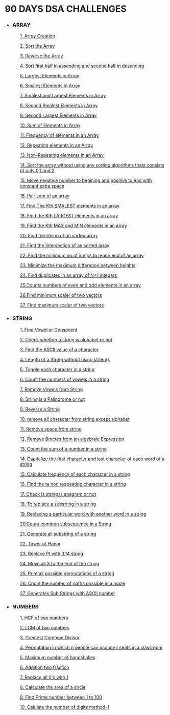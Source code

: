 <div>
    <h1> 90 DAYS DSA CHALLENGES</h1>            
    <ul>
    <h3><li>ARRAY</li></h3>
    <p><ol><a href="https://github.com/99monisha/90-DAYS-DSA-CHALLENGES/blob/master/ARRAY/array%20creation/array.cpp">1. Array Creation</a></ol></p>
     <p><ol><a href="https://github.com/99monisha/90-DAYS-DSA-CHALLENGES/blob/master/ARRAY/sort%20array/sort.cpp">2. Sort the Array</a></ol></p>
      <p><ol><a href="https://github.com/99monisha/90-DAYS-DSA-CHALLENGES/blob/master/ARRAY/reverse/reverse.cpp">3. Reverse the Array</a></ol></p>
        <p><ol><a href="https://github.com/99monisha/90-DAYS-DSA-CHALLENGES/blob/master/ARRAY/sort%20asdes/asdes.cpp">4. Sort first half in assending and second half in             desending</a></ol></p>
        <p><ol><a href="https://github.com/99monisha/90-DAYS-DSA-CHALLENGES/blob/master/ARRAY/largest%20element/large.cpp">5. Largest Elements in Array</a></ol></p>
    <p><ol><a href="https://github.com/99monisha/90-DAYS-DSA-CHALLENGES/blob/master/ARRAY/Smallest%20elements/small.cpp">6. Smalest Elements in Array</a></ol></p>
     <p><ol><a href="https://github.com/99monisha/90-DAYS-DSA-CHALLENGES/blob/master/ARRAY/smallest%20and%20largest/smalllarge.cpp">7. Smalest and Largest Elements in Array</a></ol></p>
     <p><ol><a href="https://github.com/99monisha/90-DAYS-DSA-CHALLENGES/blob/master/ARRAY/second%20smallest%20elements/secondsmall.cpp">8. Second Smalest Elements in Array</a></ol></p>
     <p><ol><a href="https://github.com/99monisha/90-DAYS-DSA-CHALLENGES/blob/master/ARRAY/second%20largest%20element/secLarge.cpp">9. Second Largest Elements in Array</a></ol></p>
      <p><ol><a href="https://github.com/99monisha/90-DAYS-DSA-CHALLENGES/blob/master/ARRAY/sum%20array/sum.cpp">10. Sum of Elements in Array</a></ol></p>
      <p><ol><a href="https://github.com/99monisha/90-DAYS-DSA-CHALLENGES/blob/master/ARRAY/Frequency-array/freq.cpp">11. Frequency of elements in an Array</a></ol></p>
 <p><ol><a href="https://github.com/99monisha/90-DAYS-DSA-CHALLENGES/blob/master/ARRAY/Repeating%20Element/repeat.cpp">12. Repeating elements in an Array</a></ol></p>
      <p><ol><a href="https://github.com/99monisha/90-DAYS-DSA-CHALLENGES/blob/master/ARRAY/Non%20repeating%20element/non.cpp">13. Non-Repeating elements in an Array</a></ol></p>
      <p><ol><a href="https://github.com/99monisha/90-DAYS-DSA-CHALLENGES/blob/master/ARRAY/Arange%200%2C1%2C2/arange.cpp">14. Sort the array without using any sorting algorithms thats consists of only 0,1 and 2</a></ol></p>
        <p><ol><a href="https://github.com/99monisha/90-DAYS-DSA-CHALLENGES/blob/master/ARRAY/Rearrange/rearr.cpp">15. Move negative number to begining and positive to end with constant extra space</a></ol></p>
      <p><ol><a href="https://github.com/99monisha/90-DAYS-DSA-CHALLENGES/blob/master/ARRAY/pair%20of%20sum/pair.cpp">16. Pair sum of an array</a></ol></p>
      <p><ol><a href="https://github.com/99monisha/90-DAYS-DSA-CHALLENGES/blob/master/ARRAY/kth%20%20smallest%20elements/kth.cpp">17. Find The Kth SMALEST elements in an array</a></ol></p>
      <p><ol><a href="https://github.com/99monisha/90-DAYS-DSA-CHALLENGES/blob/master/ARRAY/kth%20largest%20elements/largest.cpp">18. Find the Kth LARGEST elements in an array</a></ol></p>
      <p><ol><a href="https://github.com/99monisha/90-DAYS-DSA-CHALLENGES/blob/master/ARRAY/Kth%20small%20and%20large/SmLg.cpp">19. Find the Kth MAX and MIN elements in an array</a></ol></p>
        <p><ol><a href="https://github.com/99monisha/90-DAYS-DSA-CHALLENGES/blob/master/ARRAY/Union/union.cpp">20. Find the Union of an sorted array</a></ol></p>
      <p><ol><a href="https://github.com/99monisha/90-DAYS-DSA-CHALLENGES/blob/master/ARRAY/Intersection/inter.cpp">21. Find the Intersection of an sorted array</a></ol></p>
      <p><ol><a href="https://github.com/99monisha/90-DAYS-DSA-CHALLENGES/blob/master/ARRAY/minimum%20jums/mini.cpp">22. Find the minimum no of jumps to reach end of an array</a></ol></p>
      <p><ol><a href="https://github.com/99monisha/90-DAYS-DSA-CHALLENGES/blob/master/ARRAY/height%20minimize/height.cpp">23. Minimize the maximum difference between heights</a></ol></p>
      <p><ol><a href="https://github.com/99monisha/90-DAYS-DSA-CHALLENGES/blob/master/ARRAY/duplicate%20N%2B1/dupli.cpp">24. Find duplicates in an array of N+1 integers</a></ol></p>
        <p><ol><a href="https://github.com/99monisha/90-DAYS-DSA-CHALLENGES/blob/master/ARRAY/count%20odd%20even/oddeve.cpp">25.Counts numbers of even and odd elements in an array</a></ol></p>
      <p><ol><a href="https://github.com/99monisha/90-DAYS-DSA-CHALLENGES/blob/master/ARRAY/minimum%20scalar%20product/minscaler.cpp">26.Find minimum scaler of two vectors</a></ol></p>
      <p><ol><a href="https://github.com/99monisha/90-DAYS-DSA-CHALLENGES/blob/master/ARRAY/maxium%20scaler/maxscaler.cpp">27. Find maximum scaler of two vectors</a></ol></p>
       <h3><li>STRING</li></h3>
      <p><ol><a href="https://github.com/99monisha/90-DAYS-DSA-CHALLENGES/blob/master/STRING/pro-1/vowelorcon.cpp">1. Find Vowel or Consonent</a></ol></p>
      <p><ol><a href="https://github.com/99monisha/90-DAYS-DSA-CHALLENGES/blob/master/STRING/pro-2/alpha.cpp">2. Check whether a string is alphabet or not</a></ol></p>
        <p><ol><a href="https://github.com/99monisha/90-DAYS-DSA-CHALLENGES/blob/master/STRING/pro-3/ascii.cpp">3. Find the ASCII value of a character</a></ol></p>
      <p><ol><a href="https://github.com/99monisha/90-DAYS-DSA-CHALLENGES/blob/master/STRING/pro-4/length.cpp">4. Length of a String without using strlen().</a></ol></p>
      <p><ol><a href="https://github.com/99monisha/90-DAYS-DSA-CHALLENGES/blob/master/STRING/pro-5/togglechar.cpp">5. Toggle each character in a string</a></ol></p>
      <p><ol><a href="https://github.com/99monisha/90-DAYS-DSA-CHALLENGES/blob/master/STRING/pro-6/vowlcount.cpp">6. Count the numbers of  vowels in a string</a></ol></p>
      <p><ol><a href="https://github.com/99monisha/90-DAYS-DSA-CHALLENGES/blob/master/STRING/pro-7/remvowl.cpp">7. Remove Vowels from String</a></ol></p>
        <p><ol><a href="https://github.com/99monisha/90-DAYS-DSA-CHALLENGES/blob/master/STRING/pro-8/palindrome.cpp">8. String is a Palindrome or not</a></ol></p>
      <p><ol><a href="https://github.com/99monisha/90-DAYS-DSA-CHALLENGES/blob/master/STRING/pro-9/reverse.cpp">9. Reverse a String</a></ol></p>
      <p><ol><a href="https://github.com/99monisha/90-DAYS-DSA-CHALLENGES/blob/master/STRING/pro-10/remchar.cpp">10. remove all character from string except alphabet</a></ol></p>
      <p><ol><a href="https://github.com/99monisha/90-DAYS-DSA-CHALLENGES/blob/master/STRING/pro-11/spacerem.cpp">11. Remove space from string</a></ol></p>
      <p><ol><a href="https://github.com/99monisha/90-DAYS-DSA-CHALLENGES/blob/master/STRING/pro-12/rembractes.cpp">12. Remove Bractes from an algebraic Expression</a></ol></p>
        <p><ol><a href="https://github.com/99monisha/90-DAYS-DSA-CHALLENGES/blob/master/STRING/pro-13/sum.cpp">13. Count the sum of a number in a string</a></ol></p>
      <p><ol><a href="https://github.com/99monisha/90-DAYS-DSA-CHALLENGES/blob/master/STRING/prob-14/capi.cpp">14. Capitalize the first character and last character of each word of a string </a></ol></p>
      <p><ol><a href="https://github.com/99monisha/90-DAYS-DSA-CHALLENGES/blob/master/STRING/pro-15/frequency.cpp">15. Calculate frequency of each character in a string</a></ol></p>
      <p><ol><a href="https://github.com/99monisha/90-DAYS-DSA-CHALLENGES/blob/master/STRING/pro-16/nonrepeat.cpp">16. Find the ta non reapeating character in a string</a></ol></p>
      <p><ol><a href="https://github.com/99monisha/90-DAYS-DSA-CHALLENGES/blob/master/STRING/pro-17/anagram.cpp">17. Check Is string is anagram or not</a></ol></p>
      <p><ol><a href="https://github.com/99monisha/90-DAYS-DSA-CHALLENGES/blob/master/STRING/pro-18/resub.cpp">18. To replace a substring in a string</a></ol></p>
      <p><ol><a href="https://github.com/99monisha/90-DAYS-DSA-CHALLENGES/blob/master/STRING/pro-19/word.cpp">19. Replacing a particular word with another word in a string</a></ol></p>
      <p><ol><a href="https://github.com/99monisha/90-DAYS-DSA-CHALLENGES/blob/master/STRING/pro-20/subsequenc.cpp">20.Count common subsequence in a String </a></ol></p>
      <p><ol><a href="https://github.com/99monisha/90-DAYS-DSA-CHALLENGES/blob/master/STRING/pro-21/subsstring.cpp">21. Generate all substring of a string</a></ol></p>
      <p><ol><a href="https://github.com/99monisha/90-DAYS-DSA-CHALLENGES/blob/master/STRING/pro-22/tower.cpp">22. Tower of Hanoi</a></ol></p>
      <p><ol><a href="https://github.com/99monisha/90-DAYS-DSA-CHALLENGES/blob/master/STRING/pro-23/replacepi.cpp">23. Replace PI with 3.14 string</a></ol></p>
      <p><ol><a href="https://github.com/99monisha/90-DAYS-DSA-CHALLENGES/blob/master/STRING/pro-24/moveX.cpp">24. Move all X to the end of the string</a></ol></p>
      <p><ol><a href="https://github.com/99monisha/90-DAYS-DSA-CHALLENGES/blob/master/STRING/pro-25/permutation.cpp">25. Print all possible permutations of a string</a></ol></p>
      <p><ol><a href="https://github.com/99monisha/90-DAYS-DSA-CHALLENGES/blob/master/STRING/pro-26/maze.cpp">26. Count the number of paths possible in a maze</a></ol></p>
      <p><ol><a href="https://github.com/99monisha/90-DAYS-DSA-CHALLENGES/blob/master/STRING/pro-27/ascii.cpp">27. Generates Sub Strings with ASCII number </a></ol></p>
       <h3><li>NUMBERS</li></h3>
      <p><ol><a href="https://github.com/99monisha/90-DAYS-DSA-CHALLENGES/blob/master/NUMBERS/pro-1/hcf.cpp">1. HCF of two numbers</a></ol></p>
      <p><ol><a href="https://github.com/99monisha/90-DAYS-DSA-CHALLENGES/blob/master/NUMBERS/pro-2/lcm.cpp">2. LCM of two numbers</a></ol></p>
      <p><ol><a href="https://github.com/99monisha/90-DAYS-DSA-CHALLENGES/blob/master/NUMBERS/pro-3/Gdivisor.cpp">3. Greatest Common Divisor</a></ol></p>
      <p><ol><a href="https://github.com/99monisha/90-DAYS-DSA-CHALLENGES/blob/master/NUMBERS/pro-4/permu.cpp">4. Permutation in which n people can occupy r seats in a classroom</a></ol></p>
      <p><ol><a href="https://github.com/99monisha/90-DAYS-DSA-CHALLENGES/blob/master/NUMBERS/pro-5/handshakes.cpp">5. Maximum number of handshakes </a></ol></p>
      <p><ol><a href="https://github.com/99monisha/90-DAYS-DSA-CHALLENGES/blob/master/NUMBERS/pro-6/fraction.cpp">6. Addition two fraction</a></ol></p>
      <p><ol><a href="https://github.com/99monisha/90-DAYS-DSA-CHALLENGES/blob/master/NUMBERS/pro-7/one.cpp">7. Replace all 0's with 1 </a></ol></p>
      <p><ol><a href="https://github.com/99monisha/90-DAYS-DSA-CHALLENGES/blob/master/NUMBERS/pro-8/area.cpp">8. Calculate the area of a circle</a></ol></p>
      <p><ol><a href="https://github.com/99monisha/90-DAYS-DSA-CHALLENGES/blob/master/NUMBERS/pro-9/prime.cpp">9. Find Prime number between 1 to 100</a></ol></p>
      <p><ol><a href="https://github.com/99monisha/90-DAYS-DSA-CHALLENGES/blob/master/NUMBERS/pro-10/one.cpp">10. Calulate the number of digits method-1</a></ol></p>
      <p><ol><a href="https://github.com/99monisha/90-DAYS-DSA-CHALLENGES/blob/master/NUMBERS/pro-10/num.cpp"></a></ol></p>
      <p><ol><a href=""></a></ol></p>
      <p><ol><a href=""></a></ol></p>
      <p><ol><a href=""></a></ol></p>
      <p><ol><a href=""></a></ol></p>
      <p><ol><a href=""></a></ol></p>
      <p><ol><a href=""></a></ol></p>
      <p><ol><a href=""></a></ol></p>
      <p><ol><a href=""></a></ol></p>
      <p><ol><a href=""></a></ol></p>
      <p><ol><a href=""></a></ol></p>
      <p><ol><a href=""></a></ol></p>
      <p><ol><a href=""></a></ol></p>
      <p><ol><a href=""></a></ol></p>
      <p><ol><a href=""></a></ol></p>
      <p><ol><a href=""></a></ol></p>
      <p><ol><a href=""></a></ol></p>
      <p><ol><a href=""></a></ol></p>
      <p><ol><a href=""></a></ol></p>
      <p><ol><a href=""></a></ol></p>
      <p><ol><a href=""></a></ol></p>
      <p><ol><a href=""></a></ol></p>
      <p><ol><a href=""></a></ol></p>
      <p><ol><a href=""></a></ol></p>
      <p><ol><a href=""></a></ol></p>
      <p><ol><a href=""></a></ol></p>
      <p><ol><a href=""></a></ol></p>
      <p><ol><a href=""></a></ol></p>
      <p><ol><a href=""></a></ol></p>
      <p><ol><a href=""></a></ol></p>
      <p><ol><a href=""></a></ol></p>
      <p><ol><a href=""></a></ol></p>
      <p><ol><a href=""></a></ol></p>
      <p><ol><a href=""></a></ol></p>
      <p><ol><a href=""></a></ol></p>
      <p><ol><a href=""></a></ol></p>
      <p><ol><a href=""></a></ol></p>
      <p><ol><a href=""></a></ol></p>
      <p><ol><a href=""></a></ol></p>
      <p><ol><a href=""></a></ol></p>
      <p><ol><a href=""></a></ol></p>
      <p><ol><a href=""></a></ol></p>
      <p><ol><a href=""></a></ol></p>
      <p><ol><a href=""></a></ol></p>
      <p><ol><a href=""></a></ol></p>
      <p><ol><a href=""></a></ol></p>
      <p><ol><a href=""></a></ol></p>
      <p><ol><a href=""></a></ol></p>
      <p><ol><a href=""></a></ol></p>
      <p><ol><a href=""></a></ol></p>
      <p><ol><a href=""></a></ol></p>
      <p><ol><a href=""></a></ol></p>
      <p><ol><a href=""></a></ol></p>
      <p><ol><a href=""></a></ol></p>
      <p><ol><a href=""></a></ol></p>
      <p><ol><a href=""></a></ol></p>
      <p><ol><a href=""></a></ol></p>
      <p><ol><a href=""></a></ol></p>
      <p><ol><a href=""></a></ol></p>
      <p><ol><a href=""></a></ol></p>
      <p><ol><a href=""></a></ol></p>
      <p><ol><a href=""></a></ol></p>
      <p><ol><a href=""></a></ol></p>
      <p><ol><a href=""></a></ol></p>
      <p><ol><a href=""></a></ol></p>
      <p><ol><a href=""></a></ol></p>
      <p><ol><a href=""></a></ol></p>
      <p><ol><a href=""></a></ol></p>
      <p><ol><a href=""></a></ol></p>
      <p><ol><a href=""></a></ol></p>
      <p><ol><a href=""></a></ol></p>
      <p><ol><a href=""></a></ol></p>
      <p><ol><a href=""></a></ol></p>
      <p><ol><a href=""></a></ol></p>
      <p><ol><a href=""></a></ol></p>
      <p><ol><a href=""></a></ol></p>
      <p><ol><a href=""></a></ol></p>
      <p><ol><a href=""></a></ol></p>
      <p><ol><a href=""></a></ol></p>
      <p><ol><a href=""></a></ol></p>
      <p><ol><a href=""></a></ol></p>
      <p><ol><a href=""></a></ol></p>
      <p><ol><a href=""></a></ol></p>
      <p><ol><a href=""></a></ol></p>
      <p><ol><a href=""></a></ol></p>
      <p><ol><a href=""></a></ol></p>
</ul>
    
